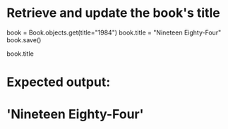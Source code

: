 # Retrieve and update the book's title
book = Book.objects.get(title="1984")
book.title = "Nineteen Eighty-Four"
book.save()

book.title
# Expected output:
# 'Nineteen Eighty-Four'